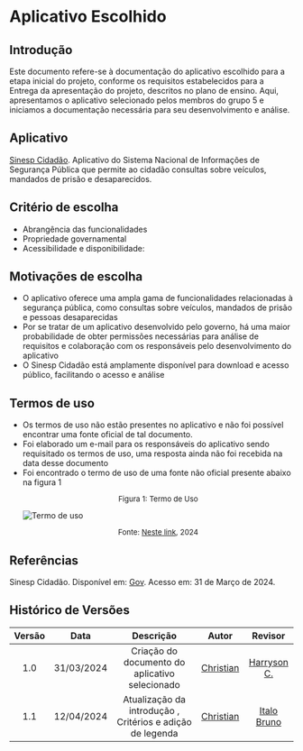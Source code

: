 # Aplicativo Escolhido

## Introdução
Este documento refere-se à documentação do aplicativo escolhido para a etapa inicial do projeto, conforme os requisitos estabelecidos para a Entrega da apresentação do projeto, descritos no plano de ensino. Aqui, apresentamos o aplicativo selecionado pelos membros do grupo 5 e iniciamos a documentação necessária para seu desenvolvimento e análise.

## Aplicativo

[Sinesp Cidadão](https://play.google.com/store/apps/details?id=br.gov.sinesp.cidadao.android&hl=pt_BR&gl=US).
Aplicativo do Sistema Nacional de Informações de Segurança Pública que permite ao cidadão consultas sobre veículos, mandados de prisão e desaparecidos.

## Critério de escolha
- Abrangência das funcionalidades
- Propriedade governamental
- Acessibilidade e disponibilidade: 
## Motivações de escolha

- O aplicativo oferece uma ampla gama de funcionalidades relacionadas à segurança pública, como consultas sobre veículos, mandados de prisão e pessoas desaparecidas
- Por se tratar de um aplicativo desenvolvido pelo governo, há uma maior probabilidade de obter permissões necessárias para análise de requisitos e colaboração com os responsáveis pelo desenvolvimento do aplicativo
- O Sinesp Cidadão está amplamente disponível para download e acesso público, facilitando o acesso e análise 


## Termos de uso
- Os termos de uso não estão presentes no aplicativo e não foi possível encontrar uma fonte oficial de tal documento.
- Foi elaborado um e-mail para os responsáveis do aplicativo sendo requisitado os termos de uso, uma resposta ainda não foi recebida na data desse documento  
- Foi encontrado o termo de uso de uma fonte não oficial presente abaixo na figura 1
<font size="2"><p style="text-align: center">Figura 1: Termo de Uso </p></font>
 ![Termo de uso](../assets/Termo_de_Uso.png)
<font size="2"><p style="text-align: center">Fonte: [Neste link](https://repositorio.enap.gov.br/handle/1/2724?locale=pt_BR), 2024</p></font>

## Referências
Sinesp Cidadão. Disponível em: [Gov](https://www.gov.br/pt-br/apps/sinesp-cidadao). Acesso em: 31 de Março de 2024.</br>

## Histórico de Versões
| Versão | Data | Descrição | Autor | Revisor |
| :----: | :--: | :-------: | :---: | :-----: |
| 1.0 | 31/03/2024 | Criação do documento do aplicativo selecionado | [Christian](https://github.com/crstyhs)|[Harryson C.](https://github.com/harry-cmartin)  |
| 1.1 | 12/04/2024 | Atualização da introdução , Critérios e adição de legenda | [Christian](https://github.com/crstyhs)| [Italo Bruno](https://github.com/ItaloBrunoM) |
